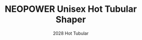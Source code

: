 ---
layout: product
title: NEOPOWER Unisex Hot Tubular Shaper
subtitle: 2028 Hot Tubular
product_image: /active/2028-front.png
product_image_hover: /active/2028-man.png
price: '38.00'
categories: Waist
---